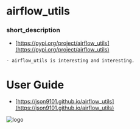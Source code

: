 # airflow_utils
### short_description

- [https://pypi.org/project/airflow_utils](https://pypi.org/project/airflow_utils)

```
- airflow_utils is interesting and interesting.
```

# User Guide
- [https://json9101.github.io/airflow_utils](https://json9101.github.io/airflow_utils)

![logo](https://json9101.github.io/airflow_utils/img/social_preview.png)
